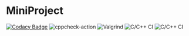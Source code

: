# MiniProject
[![Codacy Badge](https://app.codacy.com/project/badge/Grade/77836e3fcfbb4e4db6250201f6c2541f)](https://www.codacy.com/gh/99002543/MiniProject/dashboard?utm_source=github.com&amp;utm_medium=referral&amp;utm_content=99002543/MiniProject&amp;utm_campaign=Badge_Grade)
![cppcheck-action](https://github.com/99002543/MiniProject/workflows/cppcheck-action/badge.svg)
![Valgrind](https://github.com/99002543/MiniProject/workflows/Valgrind/badge.svg)
![C/C++ CI](https://github.com/99002543/MiniProject/workflows/C/C++%20CI/badge.svg)
![C/C++ CI](https://github.com/99002543/MiniProject/workflows/C/C++%20CI/badge.svg)

